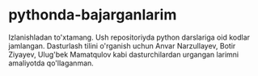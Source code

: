# pythonda-bajarganlarim
Izlanishladan to'xtamang.
Ush repositoriyda python darslariga oid kodlar jamlangan. Dasturlash tilini o'rganish uchun Anvar Narzullayev, Botir Ziyayev, Ulug'bek Mamatqulov kabi dasturchilardan urgangan larimni amaliyotda qo'llaganman.

